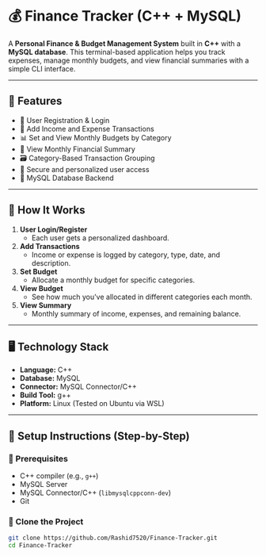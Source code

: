 # 💰 Finance Tracker (C++ + MySQL)

A **Personal Finance & Budget Management System** built in **C++** with a **MySQL database**. This terminal-based application helps you track expenses, manage monthly budgets, and view financial summaries with a simple CLI interface.

---

## 📌 Features

- 🧾 User Registration & Login
- 💸 Add Income and Expense Transactions
- 📊 Set and View Monthly Budgets by Category
- 📆 View Monthly Financial Summary
- 🗃️ Category-Based Transaction Grouping
- 🔐 Secure and personalized user access
- 💽 MySQL Database Backend

---

## 🧠 How It Works

1. **User Login/Register**
   - Each user gets a personalized dashboard.
2. **Add Transactions**
   - Income or expense is logged by category, type, date, and description.
3. **Set Budget**
   - Allocate a monthly budget for specific categories.
4. **View Budget**
   - See how much you've allocated in different categories each month.
5. **View Summary**
   - Monthly summary of income, expenses, and remaining balance.

---

## 🖥️ Technology Stack

- **Language:** C++
- **Database:** MySQL
- **Connector:** MySQL Connector/C++
- **Build Tool:** g++
- **Platform:** Linux (Tested on Ubuntu via WSL)

---

## 🚀 Setup Instructions (Step-by-Step)

### 📌 Prerequisites

- C++ compiler (e.g., `g++`)
- MySQL Server
- MySQL Connector/C++ (`libmysqlcppconn-dev`)
- Git

### 📁 Clone the Project

```bash
git clone https://github.com/Rashid7520/Finance-Tracker.git
cd Finance-Tracker
